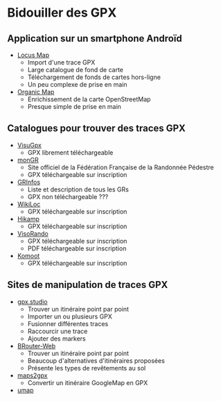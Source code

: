 # Bidouiller des GPX

## Application sur un smartphone Androïd
- [Locus Map](https://play.google.com/store/apps/details?id=menion.android.locus)
  - Import d'une trace GPX
  - Large catalogue de fond de carte
  - Téléchargement de fonds de cartes hors-ligne
  - Un peu complexe de prise en main
- [Organic Map](https://play.google.com/store/apps/details?id=app.organicmaps)
  - Enrichissement de la carte OpenStreetMap
  - Presque simple de prise en main


## Catalogues pour trouver des traces GPX

- [VisuGpx](https://www.visugpx.com/)
  - GPX librement téléchargeable
- [monGR](https://www.mongr.fr/)
  - Site officiel de la Fédération Française de la Randonnée Pédestre
  - GPX téléchargeable sur inscription
- [GRInfos](https://www.gr-infos.com/)
  - Liste et description de tous les GRs
  - GPX non téléchargeable ???
- [WikiLoc](https://fr.wikiloc.com)
  - GPX téléchargeable sur inscription
- [Hikamp](https://www.hikamp.com)
  - GPX téléchargeable sur inscription
- [VisoRando](https://www.visorando.com/)
  - GPX téléchargeable sur inscription
  - PDF téléchargeable sur inscription
- [Komoot](https://www.komoot.com/)
  - GPX téléchargeable sur inscription


## Sites de manipulation de traces GPX

- [gpx.studio](https://gpx.studio/)
  - Trouver un itinéraire point par point 
  - Importer un ou plusieurs GPX
  - Fusionner différentes traces
  - Raccourcir une trace
  - Ajouter des markers
- [BRouter-Web](https://brouter.de/brouter-web/)
  - Trouver un itinéraire point par point
  - Beaucoup d'alternatives d'itinéraires proposées
  - Présente les types de revêtements au sol
- [maps2gpx](https://mapstogpx.com/)
  - Convertir un itinéraire GoogleMap en GPX
- [umap](https://umap.openstreetmap.fr/fr/)
